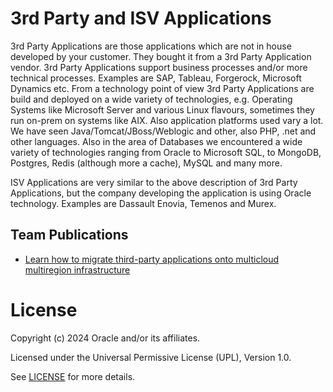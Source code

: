 # 3rd Party and ISV Applications

3rd Party Applications are those applications which are not in house developed by your customer. They bought it from a 3rd Party Application vendor. 3rd Party Applications support business processes and/or more technical processes. Examples are SAP, Tableau, Forgerock, Microsoft Dynamics etc. From a technology point of view 3rd Party Applications are build and deployed on a wide variety of technologies, e.g. Operating Systems like Microsoft Server and various Linux flavours, sometimes they run on-prem on systems like AIX. Also application platforms used vary a lot. We have seen Java/Tomcat/JBoss/Weblogic and other, also PHP, .net and other languages. Also in the area of Databases we encountered a wide variety of technologies ranging from Oracle to Microsoft SQL, to MongoDB, Postgres, Redis (although more a cache), MySQL and many more.

ISV Applications are very similar to the above description of 3rd Party Applications, but the company developing the application is using Oracle technology. Examples are Dassault Enovia, Temenos and Murex. 

## Team Publications

- [Learn how to migrate third-party applications onto multicloud multiregion infrastructure](https://blogs.oracle.com/cloud-infrastructure/post/3rd-party-apps-multicloud-multiregion)

# License

Copyright (c) 2024 Oracle and/or its affiliates.

Licensed under the Universal Permissive License (UPL), Version 1.0.

See [LICENSE](https://github.com/oracle-devrel/technology-engineering/blob/folder-structure/LICENSE) for more details.

